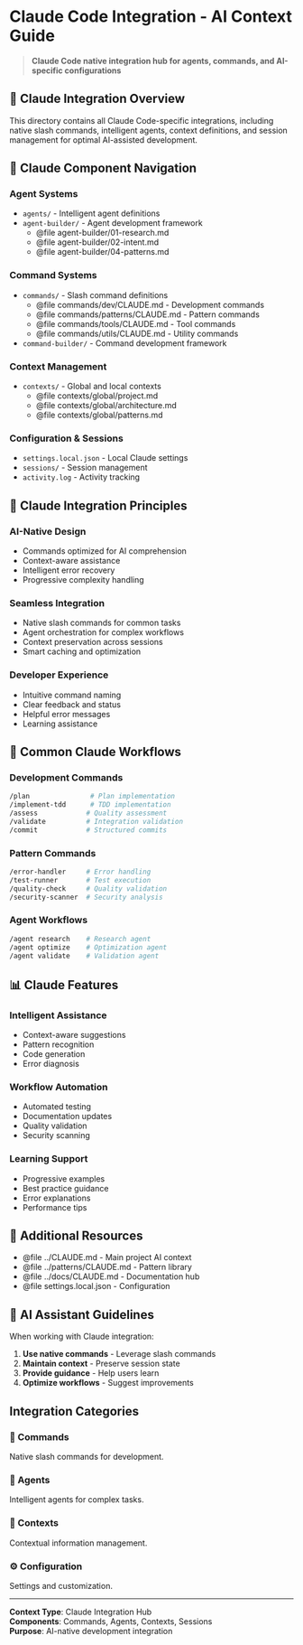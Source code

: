 # Claude Code Integration - AI Context Guide

> **Claude Code native integration hub for agents, commands, and AI-specific configurations**

## 🤖 Claude Integration Overview

This directory contains all Claude Code-specific integrations, including native slash commands, intelligent agents, context definitions, and session management for optimal AI-assisted development.

## 🔗 Claude Component Navigation

### Agent Systems
- `agents/` - Intelligent agent definitions
- `agent-builder/` - Agent development framework
  - @file agent-builder/01-research.md
  - @file agent-builder/02-intent.md
  - @file agent-builder/04-patterns.md

### Command Systems
- `commands/` - Slash command definitions
  - @file commands/dev/CLAUDE.md - Development commands
  - @file commands/patterns/CLAUDE.md - Pattern commands
  - @file commands/tools/CLAUDE.md - Tool commands
  - @file commands/utils/CLAUDE.md - Utility commands
- `command-builder/` - Command development framework

### Context Management
- `contexts/` - Global and local contexts
  - @file contexts/global/project.md
  - @file contexts/global/architecture.md
  - @file contexts/global/patterns.md

### Configuration & Sessions
- `settings.local.json` - Local Claude settings
- `sessions/` - Session management
- `activity.log` - Activity tracking

## 🎯 Claude Integration Principles

### AI-Native Design
- Commands optimized for AI comprehension
- Context-aware assistance
- Intelligent error recovery
- Progressive complexity handling

### Seamless Integration
- Native slash commands for common tasks
- Agent orchestration for complex workflows
- Context preservation across sessions
- Smart caching and optimization

### Developer Experience
- Intuitive command naming
- Clear feedback and status
- Helpful error messages
- Learning assistance

## 🔄 Common Claude Workflows

### Development Commands
```bash
/plan               # Plan implementation
/implement-tdd      # TDD implementation
/assess            # Quality assessment
/validate          # Integration validation
/commit            # Structured commits
```

### Pattern Commands
```bash
/error-handler     # Error handling
/test-runner       # Test execution
/quality-check     # Quality validation
/security-scanner  # Security analysis
```

### Agent Workflows
```bash
/agent research    # Research agent
/agent optimize    # Optimization agent
/agent validate    # Validation agent
```

## 📊 Claude Features

### Intelligent Assistance
- Context-aware suggestions
- Pattern recognition
- Code generation
- Error diagnosis

### Workflow Automation
- Automated testing
- Documentation updates
- Quality validation
- Security scanning

### Learning Support
- Progressive examples
- Best practice guidance
- Error explanations
- Performance tips

## 📖 Additional Resources

- @file ../CLAUDE.md - Main project AI context
- @file ../patterns/CLAUDE.md - Pattern library
- @file ../docs/CLAUDE.md - Documentation hub
- @file settings.local.json - Configuration

## 🤖 AI Assistant Guidelines

When working with Claude integration:
1. **Use native commands** - Leverage slash commands
2. **Maintain context** - Preserve session state
3. **Provide guidance** - Help users learn
4. **Optimize workflows** - Suggest improvements

## Integration Categories

### 🎯 Commands
Native slash commands for development.

### 🤝 Agents
Intelligent agents for complex tasks.

### 📝 Contexts
Contextual information management.

### ⚙️ Configuration
Settings and customization.

---

**Context Type**: Claude Integration Hub  
**Components**: Commands, Agents, Contexts, Sessions  
**Purpose**: AI-native development integration